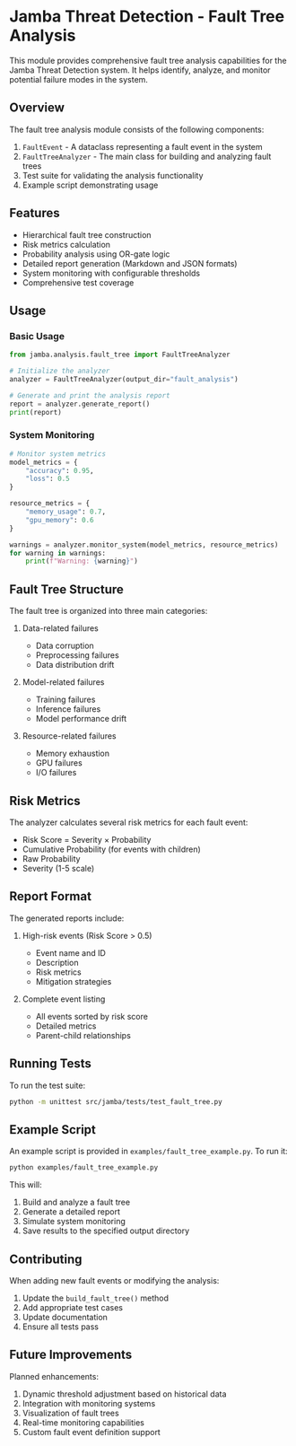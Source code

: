 # Jamba Threat Detection - Fault Tree Analysis

This module provides comprehensive fault tree analysis capabilities for the Jamba Threat Detection system. It helps identify, analyze, and monitor potential failure modes in the system.

## Overview

The fault tree analysis module consists of the following components:

1. `FaultEvent` - A dataclass representing a fault event in the system
2. `FaultTreeAnalyzer` - The main class for building and analyzing fault trees
3. Test suite for validating the analysis functionality
4. Example script demonstrating usage

## Features

- Hierarchical fault tree construction
- Risk metrics calculation
- Probability analysis using OR-gate logic
- Detailed report generation (Markdown and JSON formats)
- System monitoring with configurable thresholds
- Comprehensive test coverage

## Usage

### Basic Usage

```python
from jamba.analysis.fault_tree import FaultTreeAnalyzer

# Initialize the analyzer
analyzer = FaultTreeAnalyzer(output_dir="fault_analysis")

# Generate and print the analysis report
report = analyzer.generate_report()
print(report)
```

### System Monitoring

```python
# Monitor system metrics
model_metrics = {
    "accuracy": 0.95,
    "loss": 0.5
}

resource_metrics = {
    "memory_usage": 0.7,
    "gpu_memory": 0.6
}

warnings = analyzer.monitor_system(model_metrics, resource_metrics)
for warning in warnings:
    print(f"Warning: {warning}")
```

## Fault Tree Structure

The fault tree is organized into three main categories:

1. Data-related failures
   - Data corruption
   - Preprocessing failures
   - Data distribution drift

2. Model-related failures
   - Training failures
   - Inference failures
   - Model performance drift

3. Resource-related failures
   - Memory exhaustion
   - GPU failures
   - I/O failures

## Risk Metrics

The analyzer calculates several risk metrics for each fault event:

- Risk Score = Severity × Probability
- Cumulative Probability (for events with children)
- Raw Probability
- Severity (1-5 scale)

## Report Format

The generated reports include:

1. High-risk events (Risk Score > 0.5)
   - Event name and ID
   - Description
   - Risk metrics
   - Mitigation strategies

2. Complete event listing
   - All events sorted by risk score
   - Detailed metrics
   - Parent-child relationships

## Running Tests

To run the test suite:

```bash
python -m unittest src/jamba/tests/test_fault_tree.py
```

## Example Script

An example script is provided in `examples/fault_tree_example.py`. To run it:

```bash
python examples/fault_tree_example.py
```

This will:
1. Build and analyze a fault tree
2. Generate a detailed report
3. Simulate system monitoring
4. Save results to the specified output directory

## Contributing

When adding new fault events or modifying the analysis:

1. Update the `build_fault_tree()` method
2. Add appropriate test cases
3. Update documentation
4. Ensure all tests pass

## Future Improvements

Planned enhancements:

1. Dynamic threshold adjustment based on historical data
2. Integration with monitoring systems
3. Visualization of fault trees
4. Real-time monitoring capabilities
5. Custom fault event definition support 